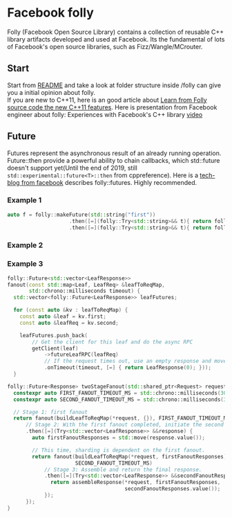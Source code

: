 # Facebook folly

Folly (Facebook Open Source Library) contains a collection of reusable C++ library artifacts developed and used at Facebook.  Its the fundamental of lots of Facebook's open source libraries, such as Fizz/Wangle/MCrouter.

## Start
Start from [README](https://github.com/facebook/folly/blob/master/README.md) and take a look at folder structure inside /folly can give you a initial opinion about folly.  
If you are new to C++11, here is an good article about [Learn from Folly source code the new C++11 features](http://www.javadepend.com/Blog/?p=431). 
Here is presentation from Facebook engineer about folly: Experiences with Facebook's C++ library [video](https://www.youtube.com/watch?v=GDxb21kEthM)

## Future

Futures represent the asynchronous result of an already running operation.  Future::then provide a powerful ability to chain callbacks, which std::future doesn't support yet(Until the end of 2019, still `std::experimental::future<T>::then` from cppreference).  Here is a [tech-blog from facebook](https://engineering.fb.com/developer-tools/futures-for-c-11-at-facebook/) describes folly::futures.  Highly recommended.

### Example 1
```C++
auto f = folly::makeFuture(std::string("first"))
                    .then([=](folly::Try<std::string>&& t){ return folly::makeFuture(t.value() + " second ");} )
                    .then([=](folly::Try<std::string>&& t){ return folly::makeFuture(t.value() + " third ");} )
```

### Example 2


### Example 3

```C++
folly::Future<std::vector<LeafResponse>>
fanout(const std::map<Leaf, LeafReq> &leafToReqMap,
       std::chrono::milliseconds timeout) {
  std::vector<folly::Future<LeafResponse>> leafFutures;

  for (const auto &kv : leafToReqMap) {
    const auto &leaf = kv.first;
    const auto &leafReq = kv.second;

    leafFutures.push_back(
        // Get the client for this leaf and do the async RPC
        getClient(leaf)
            ->futureLeafRPC(leafReq)
            // If the request times out, use an empty response and move on.
            .onTimeout(timeout, [=] { return LeafResponse(0); }));
  }

folly::Future<Response> twoStageFanout(std::shared_ptr<Request> request) {
  constexpr auto FIRST_FANOUT_TIMEOUT_MS = std::chrono::milliseconds(3000);
  constexpr auto SECOND_FANOUT_TIMEOUT_MS = std::chrono::milliseconds(3000);

  // Stage 1: first fanout
  return fanout(buildLeafToReqMap(*request, {}), FIRST_FANOUT_TIMEOUT_MS)
      // Stage 2: With the first fanout completed, initiate the second fanout.
      .then([=](Try<std::vector<LeafResponse>> &&response) {
        auto firstFanoutResponses = std::move(response.value());

        // This time, sharding is dependent on the first fanout.
        return fanout(buildLeafToReqMap(*request, firstFanoutResponses),
                      SECOND_FANOUT_TIMEOUT_MS)
            // Stage 3: Assemble and return the final response.
            .then([=](Try<std::vector<LeafResponse>> &&secondFanoutResponses) {
              return assembleResponse(*request, firstFanoutResponses,
                                      secondFanoutResponses.value());
            });
      });
}

```

